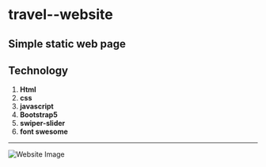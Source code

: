 # travel--website
Simple static web page
---
## Technology
1. **Html**
2. **css**
3. **javascript**
4. **Bootstrap5**
5. **swiper-slider**
6. **font swesome**
---

![Website Image](/images/website.png)
